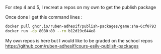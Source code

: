 For step 4 and 5, I recreat a repos on my own to get the publish package

Once done I get this command lines :
``` bash
docker pull ghcr.io/ruben-adhesif/publish-packages/game:sha-6cf0793
docker run -dp 8080:80 --rm b12d19c644e8
```

My own repos is here but I would like to be graded on the school repos
https://github.com/ruben-adhesif/cours-esilv-publish-packages
